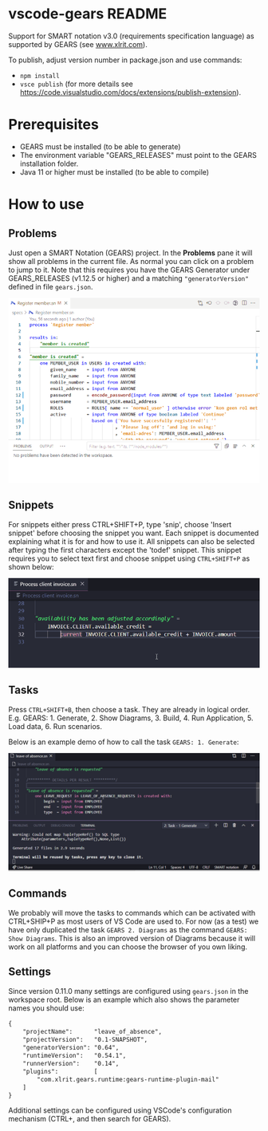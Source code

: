 # vscode-gears README

Support for SMART notation v3.0 (requirements specification language) as supported by GEARS (see www.xlrit.com).

To publish, adjust version number in package.json and use commands:
- `npm install`
- `vsce publish` (for more details see https://code.visualstudio.com/docs/extensions/publish-extension).

# Prerequisites

- GEARS must be installed (to be able to generate)
- The environment variable "GEARS\_RELEASES" must point to the GEARS installation folder.
- Java 11 or higher must be installed (to be able to compile)

# How to use

## Problems

Just open a SMART Notation (GEARS) project. In the **Problems** pane it will show all problems in the current file. As normal you can click on a problem to jump to it. Note that this requires you have the GEARS Generator under GEARS_RELEASES (v1.12.5 or higher) and a matching `"generatorVersion"` defined in file `gears.json`. 

![problem highlighting](img/problem_highlighting.gif)

## Snippets

For snippets either press CTRL+SHIFT+P, type 'snip', choose 'Insert snippet' before choosing the snippet you want. Each snippet is documented explaining what it is for and how to use it. All snippets can also be selected after typing the first characters except the 'todef' snippet. This snippet requires you to select text first and choose snippet using `CTRL+SHIFT+P` as shown below:

![todef snippet demo](https://github.com/edwin-hendriks/vscode-gears/blob/master/img/snippet_todef.gif?raw=true)

## Tasks

Press `CTRL+SHIFT+B`, then choose a task. They are already in logical order. E.g. GEARS: 1. Generate, 2. Show Diagrams, 3. Build, 4. Run Application, 5. Load data, 6. Run scenarios.

Below is an example demo of how to call the task `GEARS: 1. Generate`:

![Run task gears generate demo](https://github.com/edwin-hendriks/vscode-gears/blob/master/img/task_gears_generate.gif?raw=true)

## Commands

We probably will move the tasks to commands which can be activated with CTRL+SHIP+P as most users of VS Code are used to. For now (as a test) we have only duplicated the task `GEARS 2. Diagrams` as the command `GEARS: Show Diagrams`. This is also an improved version of Diagrams because it will work on all platforms and you can choose the browser of you own liking. 

## Settings

Since version 0.11.0 many settings are configured using `gears.json` in the workspace root. Below is an example which also shows the parameter names you should use:

    {
        "projectName":      "leave_of_absence",
        "projectVersion":   "0.1-SNAPSHOT",
        "generatorVersion": "0.64",
        "runtimeVersion":   "0.54.1",
        "runnerVersion":    "0.14",
        "plugins":          [
            "com.xlrit.gears.runtime:gears-runtime-plugin-mail"
        ]
    }

Additional settings can be configured using VSCode's configuration mechanism (CTRL+, and then search for GEARS).
